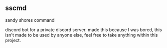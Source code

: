## sscmd
sandy shores command

discord bot for a private discord server. made this because I was bored, this isn't made to be used by anyone else, feel free to take anything within this project.